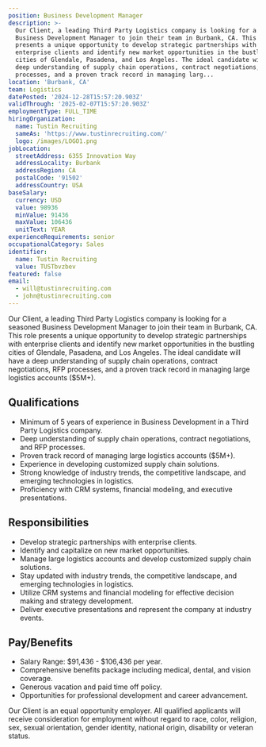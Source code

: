 ```yaml
---
position: Business Development Manager
description: >-
  Our Client, a leading Third Party Logistics company is looking for a seasoned
  Business Development Manager to join their team in Burbank, CA. This role
  presents a unique opportunity to develop strategic partnerships with
  enterprise clients and identify new market opportunities in the bustling
  cities of Glendale, Pasadena, and Los Angeles. The ideal candidate will have a
  deep understanding of supply chain operations, contract negotiations, RFP
  processes, and a proven track record in managing larg...
location: 'Burbank, CA'
team: Logistics
datePosted: '2024-12-28T15:57:20.903Z'
validThrough: '2025-02-07T15:57:20.903Z'
employmentType: FULL_TIME
hiringOrganization:
  name: Tustin Recruiting
  sameAs: 'https://www.tustinrecruiting.com/'
  logo: /images/LOGO1.png
jobLocation:
  streetAddress: 6355 Innovation Way
  addressLocality: Burbank
  addressRegion: CA
  postalCode: '91502'
  addressCountry: USA
baseSalary:
  currency: USD
  value: 98936
  minValue: 91436
  maxValue: 106436
  unitText: YEAR
experienceRequirements: senior
occupationalCategory: Sales
identifier:
  name: Tustin Recruiting
  value: TUSTbvzbev
featured: false
email:
  - will@tustinrecruiting.com
  - john@tustinrecruiting.com
---
```




Our Client, a leading Third Party Logistics company is looking for a seasoned Business Development Manager to join their team in Burbank, CA. This role presents a unique opportunity to develop strategic partnerships with enterprise clients and identify new market opportunities in the bustling cities of Glendale, Pasadena, and Los Angeles. The ideal candidate will have a deep understanding of supply chain operations, contract negotiations, RFP processes, and a proven track record in managing large logistics accounts ($5M+).

## Qualifications
* Minimum of 5 years of experience in Business Development in a Third Party Logistics company.
* Deep understanding of supply chain operations, contract negotiations, and RFP processes.
* Proven track record of managing large logistics accounts ($5M+).
* Experience in developing customized supply chain solutions.
* Strong knowledge of industry trends, the competitive landscape, and emerging technologies in logistics.
* Proficiency with CRM systems, financial modeling, and executive presentations.

## Responsibilities
* Develop strategic partnerships with enterprise clients.
* Identify and capitalize on new market opportunities.
* Manage large logistics accounts and develop customized supply chain solutions.
* Stay updated with industry trends, the competitive landscape, and emerging technologies in logistics.
* Utilize CRM systems and financial modeling for effective decision making and strategy development.
* Deliver executive presentations and represent the company at industry events.

## Pay/Benefits
* Salary Range: $91,436 - $106,436 per year.
* Comprehensive benefits package including medical, dental, and vision coverage.
* Generous vacation and paid time off policy.
* Opportunities for professional development and career advancement. 

Our Client is an equal opportunity employer. All qualified applicants will receive consideration for employment without regard to race, color, religion, sex, sexual orientation, gender identity, national origin, disability or veteran status.
